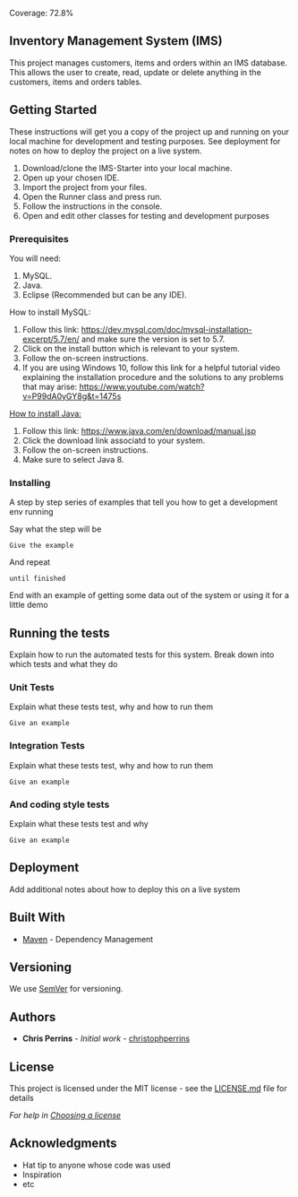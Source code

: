 Coverage: 72.8%
## Inventory Management System (IMS)

This project manages customers, items and orders within an IMS database. This allows the user to create, read, update or delete anything in the customers, items and orders tables.

## Getting Started

These instructions will get you a copy of the project up and running on your local machine for development and testing purposes. See deployment for notes on how to deploy the project on a live system.

1. Download/clone the IMS-Starter into your local machine.
2. Open up your chosen IDE.
3. Import the project from your files.
4. Open the Runner class and press run.
5. Follow the instructions in the console.
6. Open and edit other classes for testing and development purposes

### Prerequisites

You will need:
1. MySQL.
2. Java.
3. Eclipse (Recommended but can be any IDE).

How to install MySQL:
1. Follow this link: https://dev.mysql.com/doc/mysql-installation-excerpt/5.7/en/ and make sure the version is set to 5.7.
2. Click on the install button which is relevant to your system.
3. Follow the on-screen instructions.
4. If you are using Windows 10, follow this link for a helpful tutorial video explaining the installation procedure and the solutions to any problems that may arise: https://www.youtube.com/watch?v=P99dA0yGY8g&t=1475s

<ins>How to install Java:</ins>
1. Follow this link: https://www.java.com/en/download/manual.jsp
2. Click the download link associatd to your system.
3. Follow the on-screen instructions.
4. Make sure to select Java 8.



### Installing

A step by step series of examples that tell you how to get a development env running

Say what the step will be

```
Give the example
```

And repeat

```
until finished
```

End with an example of getting some data out of the system or using it for a little demo

## Running the tests

Explain how to run the automated tests for this system. Break down into which tests and what they do

### Unit Tests 

Explain what these tests test, why and how to run them

```
Give an example
```

### Integration Tests 
Explain what these tests test, why and how to run them

```
Give an example
```

### And coding style tests

Explain what these tests test and why

```
Give an example
```

## Deployment

Add additional notes about how to deploy this on a live system

## Built With

* [Maven](https://maven.apache.org/) - Dependency Management

## Versioning

We use [SemVer](http://semver.org/) for versioning.

## Authors

* **Chris Perrins** - *Initial work* - [christophperrins](https://github.com/christophperrins)

## License

This project is licensed under the MIT license - see the [LICENSE.md](LICENSE.md) file for details 

*For help in [Choosing a license](https://choosealicense.com/)*

## Acknowledgments

* Hat tip to anyone whose code was used
* Inspiration
* etc
